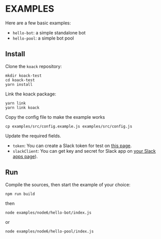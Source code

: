 # EXAMPLES

Here are a few basic examples:

- `hello-bot`: a simple standalone bot
- `hello-pool`: a simple bot pool

## Install

Clone the `koack` repository:

```
mkdir koack-test
cd koack-test
yarn install
```

Link the koack package:

```
yarn link
yarn link koack
```

Copy the config file to make the example works

```
cp examples/src/config.example.js examples/src/config.js
```

Update the required fields.

- `token`: You can create a Slack token for test on [this page](https://api.slack.com/docs/oauth-test-tokens).
- `slackClient`: You can get key and secret for Slack app on [your Slack apps page](https://api.slack.com/apps)).

## Run

Compile the sources, then start the example of your choice:

```
npm run build
```

then

```
node examples/node6/hello-bot/index.js
```

or

```
node examples/node6/hello-pool/index.js
```
